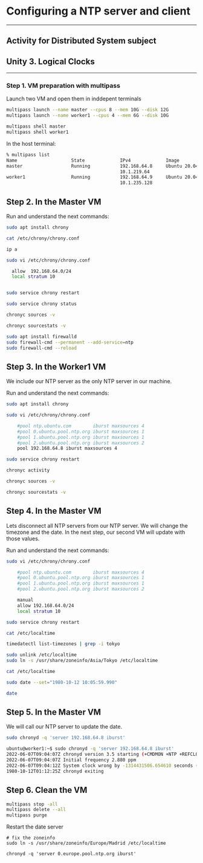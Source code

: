 # Configuring a NTP server and client
----
## Activity for Distributed System subject 
## Unity 3. Logical Clocks 
----


### Step 1. VM preparation with multipass

Launch two VM and open them in inddepent terminals
```bash
multipass launch --name master --cpus 8 --mem 10G --disk 12G
multipass launch --name worker1 --cpus 4 --mem 6G --disk 10G

multipass shell master
multipass shell worker1

```

In the host terminal:
```bash
% multipass list
Name                    State             IPv4             Image
master                  Running           192.168.64.8     Ubuntu 20.04 LTS
                                          10.1.219.64
worker1                 Running           192.168.64.9     Ubuntu 20.04 LTS
                                          10.1.235.128

```


## Step 2. In the Master VM

Run and understand the next commands:
```bash
sudo apt install chrony

cat /etc/chrony/chrony.conf

ip a

sudo vi /etc/chrony/chrony.conf

  allow  192.168.64.0/24
  local stratum 10 


sudo service chrony restart

sudo service chrony status

chronyc sources -v

chronyc sourcestats -v

sudo apt install firewalld
sudo firewall-cmd --permanent --add-service=ntp
sudo firewall-cmd --reload

```

## Step 3. In the Worker1 VM

We include our NTP server as the only NTP server in our machine.

Run and understand the next commands:
```bash
sudo apt install chrony

sudo vi /etc/chrony/chrony.conf

    #pool ntp.ubuntu.com        iburst maxsources 4
    #pool 0.ubuntu.pool.ntp.org iburst maxsources 1
    #pool 1.ubuntu.pool.ntp.org iburst maxsources 1
    #pool 2.ubuntu.pool.ntp.org iburst maxsources 2
    pool 192.168.64.8 iburst maxsources 4

sudo service chrony restart

chronyc activity

chronyc sources -v

chronyc sourcestats -v
```


## Step 4. In the Master VM
Lets disconnect  all NTP servers from our NTP server.
We will change the timezone and the date. In the next step, our second VM will update with those values.

Run and understand the next commands:
```bash
sudo vi /etc/chrony/chrony.conf

    #pool ntp.ubuntu.com        iburst maxsources 4
    #pool 0.ubuntu.pool.ntp.org iburst maxsources 1
    #pool 1.ubuntu.pool.ntp.org iburst maxsources 1
    #pool 2.ubuntu.pool.ntp.org iburst maxsources 2

    manual
    allow 192.168.64.0/24
    local stratum 10 

sudo service chrony restart

cat /etc/localtime

timedatectl list-timezones | grep -i tokyo

sudo unlink /etc/localtime
sudo ln -s /usr/share/zoneinfo/Asia/Tokyo /etc/localtime

cat /etc/localtime

sudo date --set="1980-10-12 10:05:59.990"

date
```

## Step 5. In the Master VM
We will call  our NTP server to update the date.

```bash
sudo chronyd -q 'server 192.168.64.8 iburst'
```

```bash
ubuntu@worker1:~$ sudo chronyd -q 'server 192.168.64.8 iburst'
2022-06-07T09:04:07Z chronyd version 3.5 starting (+CMDMON +NTP +REFCLOCK +RTC +PRIVDROP +SCFILTER +SIGND +ASYNCDNS +SECHASH +IPV6 -DEBUG)
2022-06-07T09:04:07Z Initial frequency 2.880 ppm
2022-06-07T09:04:12Z System clock wrong by -1314431506.654610 seconds (step)
1980-10-12T01:12:25Z chronyd exiting
````



## Step 6. Clean the VM
```bash
multipass stop -all
multipass delete --all
multipass purge
```

Restart the date server
```
# fix the zoneinfo 
sudo ln -s /usr/share/zoneinfo/Europe/Madrid /etc/localtime

chronyd -q 'server 0.europe.pool.ntp.org iburst'
```
